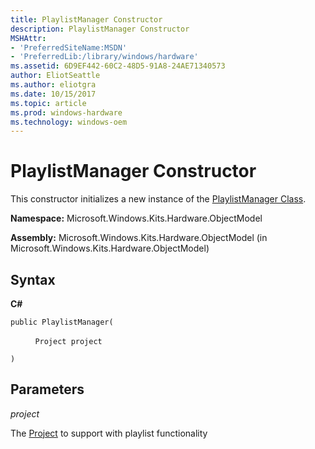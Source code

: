 ```yaml
---
title: PlaylistManager Constructor
description: PlaylistManager Constructor
MSHAttr:
- 'PreferredSiteName:MSDN'
- 'PreferredLib:/library/windows/hardware'
ms.assetid: 6D9EF442-60C2-48D5-91A8-24AE71340573
author: EliotSeattle
ms.author: eliotgra
ms.date: 10/15/2017
ms.topic: article
ms.prod: windows-hardware
ms.technology: windows-oem
---
```


# PlaylistManager Constructor


This constructor initializes a new instance of the [PlaylistManager Class](playlistmanager-class.md).

**Namespace:** Microsoft.Windows.Kits.Hardware.ObjectModel

**Assembly:** Microsoft.Windows.Kits.Hardware.ObjectModel (in Microsoft.Windows.Kits.Hardware.ObjectModel)

## <span id="Syntax"></span><span id="syntax"></span><span id="SYNTAX"></span>Syntax


**C#**

`public PlaylistManager(`

          `Project project`

`)`

## <span id="Parameters"></span><span id="parameters"></span><span id="PARAMETERS"></span>Parameters


*project*

The [Project](project-class.md) to support with playlist functionality

 

 






